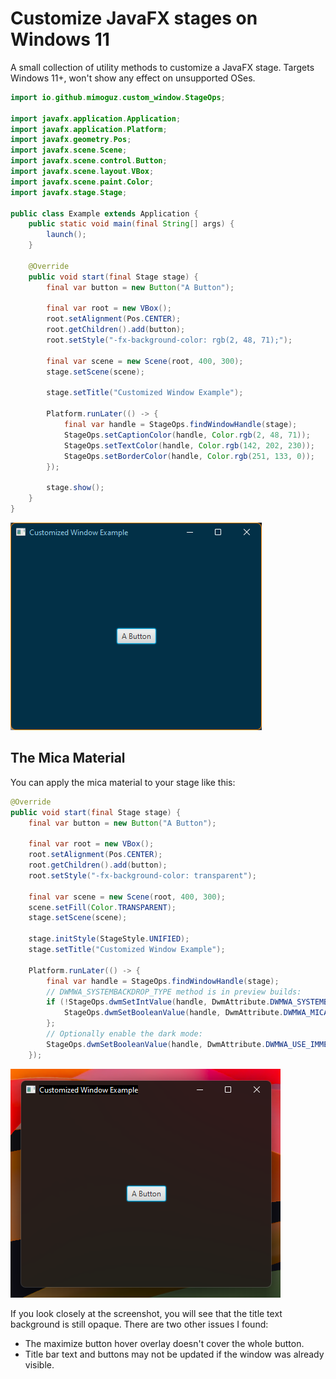 # Customize JavaFX stages on Windows 11

A small collection of utility methods to customize a JavaFX stage. Targets Windows 11+, won't show any effect on unsupported OSes.

```java
import io.github.mimoguz.custom_window.StageOps;

import javafx.application.Application;
import javafx.application.Platform;
import javafx.geometry.Pos;
import javafx.scene.Scene;
import javafx.scene.control.Button;
import javafx.scene.layout.VBox;
import javafx.scene.paint.Color;
import javafx.stage.Stage;

public class Example extends Application {
    public static void main(final String[] args) {
        launch();
    }

    @Override
    public void start(final Stage stage) {
        final var button = new Button("A Button");

        final var root = new VBox();
        root.setAlignment(Pos.CENTER);
        root.getChildren().add(button);
        root.setStyle("-fx-background-color: rgb(2, 48, 71);");

        final var scene = new Scene(root, 400, 300);
        stage.setScene(scene);

        stage.setTitle("Customized Window Example");

        Platform.runLater(() -> {
            final var handle = StageOps.findWindowHandle(stage);
            StageOps.setCaptionColor(handle, Color.rgb(2, 48, 71));
            StageOps.setTextColor(handle, Color.rgb(142, 202, 230));
            StageOps.setBorderColor(handle, Color.rgb(251, 133, 0));
        });

        stage.show();
    }
}
```

![Screenshot](./screenshot.png)

## The Mica Material

You can apply the mica material to your stage like this:

```java
@Override
public void start(final Stage stage) {
    final var button = new Button("A Button");

    final var root = new VBox();
    root.setAlignment(Pos.CENTER);
    root.getChildren().add(button);
    root.setStyle("-fx-background-color: transparent");

    final var scene = new Scene(root, 400, 300);
    scene.setFill(Color.TRANSPARENT);
    stage.setScene(scene);

    stage.initStyle(StageStyle.UNIFIED);
    stage.setTitle("Customized Window Example");

    Platform.runLater(() -> {
        final var handle = StageOps.findWindowHandle(stage);
        // DWMWA_SYSTEMBACKDROP_TYPE method is in preview builds:
        if (!StageOps.dwmSetIntValue(handle, DwmAttribute.DWMWA_SYSTEMBACKDROP_TYPE, DwmAttribute.DWMSBT_MAINWINDOW.value)) {
            StageOps.dwmSetBooleanValue(handle, DwmAttribute.DWMWA_MICA_EFFECT, true);
        };
        // Optionally enable the dark mode:
        StageOps.dwmSetBooleanValue(handle, DwmAttribute.DWMWA_USE_IMMERSIVE_DARK_MODE, true);
    });
```

![Screenshot](./screenshot-mica.png)

If you look closely at the screenshot, you will see that the title text background is still opaque.
There are two other issues I found: 
- The maximize button hover overlay doesn't cover the whole button.
- Title bar text and buttons may not be updated if the window was already visible.

